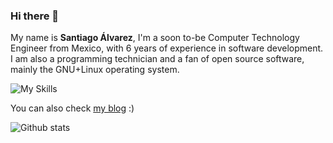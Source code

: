 ### Hi there 👋

My name is **Santiago Álvarez**, I'm a soon to-be Computer Technology Engineer from Mexico, with 6 years of experience in software development. I am also a programming technician and a fan of open source software, mainly the GNU+Linux operating system.

![My Skills](https://skillicons.dev/icons?i=cpp,linux,python,html,css,react,js,mysql,git,bash,matlab,unity,androidstudio)

You can also check [my blog](https://santiagoalvz.wordpress.com/) :)

![Github stats](https://github-readme-stats.vercel.app/api?username=santiagoAlvz&count_private=true&line_height=20&show_icons=true&hide=contribs)
